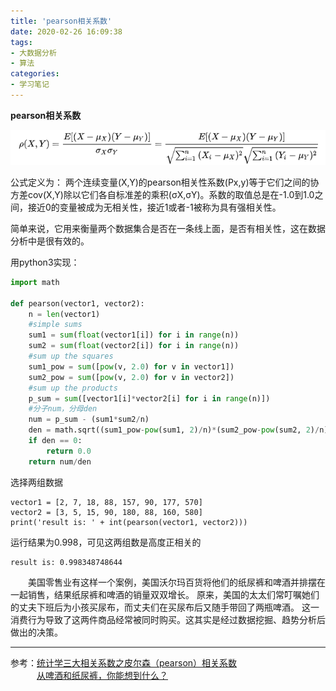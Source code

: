 ```yaml
---
title: 'pearson相关系数'
date: 2020-02-26 16:09:38
tags: 
- 大数据分析
- 算法
categories: 
- 学习笔记
---
```

**pearson相关系数**

![avatar](/picture/pearson公式.png)

公式定义为： 两个连续变量(X,Y)的pearson相关性系数(Px,y)等于它们之间的协方差cov(X,Y)除以它们各自标准差的乘积(σX,σY)。系数的取值总是在-1.0到1.0之间，接近0的变量被成为无相关性，接近1或者-1被称为具有强相关性。

简单来说，它用来衡量两个数据集合是否在一条线上面，是否有相关性，这在数据分析中是很有效的。

用python3实现：
<!--more-->
```python
import math

def pearson(vector1, vector2):
    n = len(vector1)
    #simple sums
    sum1 = sum(float(vector1[i]) for i in range(n))
    sum2 = sum(float(vector2[i]) for i in range(n))
    #sum up the squares
    sum1_pow = sum([pow(v, 2.0) for v in vector1])
    sum2_pow = sum([pow(v, 2.0) for v in vector2])
    #sum up the products
    p_sum = sum([vector1[i]*vector2[i] for i in range(n)])
    #分子num，分母den
    num = p_sum - (sum1*sum2/n)
    den = math.sqrt((sum1_pow-pow(sum1, 2)/n)*(sum2_pow-pow(sum2, 2)/n))
    if den == 0:
        return 0.0
    return num/den
```
选择两组数据
```
vector1 = [2, 7, 18, 88, 157, 90, 177, 570]
vector2 = [3, 5, 15, 90, 180, 88, 160, 580]
print('result is: ' + int(pearson(vector1, vector2)))
```
运行结果为0.998，可见这两组数是高度正相关的
```
result is: 0.998348748644
```

&emsp;&emsp;美国零售业有这样一个案例，美国沃尔玛百货将他们的纸尿裤和啤酒并排摆在一起销售，结果纸尿裤和啤酒的销量双双增长。
原来，美国的太太们常叮嘱她们的丈夫下班后为小孩买尿布，而丈夫们在买尿布后又随手带回了两瓶啤酒。
这一消费行为导致了这两件商品经常被同时购买。这其实是经过数据挖掘、趋势分析后做出的决策。

******
参考：[统计学三大相关系数之皮尔森（pearson）相关系数](https://blog.csdn.net/AlexMerer/article/details/74908435)  
&emsp;&emsp;&emsp;[从啤酒和纸尿裤，你能想到什么？](https://www.jianshu.com/p/a8349052a2a0)